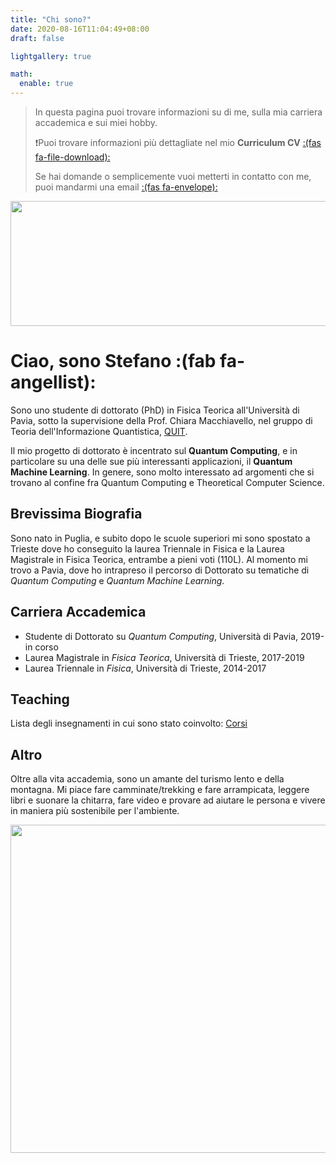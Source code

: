 ```yaml
---
title: "Chi sono?"
date: 2020-08-16T11:04:49+08:00
draft: false

lightgallery: true

math:
  enable: true
---
```


> In questa pagina puoi trovare informazioni su di me, sulla mia carriera accademica e sui miei hobby.
>
> :exclamation:Puoi trovare informazioni più dettagliate nel mio **Curriculum CV** [:(fas fa-file-download):](/documents/cv.pdf)
>
> Se hai domande o semplicemente vuoi metterti in contatto con me, puoi mandarmi una email [:(fas fa-envelope):](mailto:mangini.stfn@gmail.com)

<p align="center">
  <img width="600" height="200" src="/images/profile2.png">
</p>  

# Ciao, sono Stefano :(fab fa-angellist):
Sono uno studente di dottorato (PhD) in Fisica Teorica all'Università di Pavia, sotto la supervisione della Prof. Chiara Macchiavello, nel gruppo di Teoria dell'Informazione Quantistica, [QUIT](https://www.qubit.it/).

Il mio progetto di dottorato è incentrato sul **Quantum Computing**, e in particolare su una delle sue più interessanti applicazioni, il **Quantum Machine Learning**.
In genere, sono molto interessato ad argomenti che si trovano al confine fra Quantum Computing e Theoretical Computer Science.

## Brevissima Biografia

Sono nato in Puglia, e subito dopo le scuole superiori mi sono spostato a Trieste dove ho conseguito la laurea Triennale in Fisica e la Laurea Magistrale in Fisica Teorica, entrambe a pieni voti (110L). Al momento mi trovo a Pavia, dove ho intrapreso il percorso di Dottorato su tematiche di *Quantum Computing* e *Quantum Machine Learning*.

## Carriera Accademica  

* Studente di Dottorato su _Quantum Computing_, Università di Pavia, 2019-in corso
* Laurea Magistrale in _Fisica Teorica_, Università di Trieste, 2017-2019
* Laurea Triennale in _Fisica_, Università di Trieste, 2014-2017  

## Teaching  

Lista degli insegnamenti in cui sono stato coinvolto: [Corsi](/teaching/)

## Altro  

Oltre alla vita accademia, sono un amante del turismo lento e della montagna. Mi piace fare camminate/trekking e fare arrampicata, leggere libri e suonare la chitarra, fare video e provare ad aiutare le persona e vivere in maniera più sostenibile per l'ambiente.  

<p align="center">
  <img width="800" height="525" src="/images/iceland-min.jpg">
</p>  
